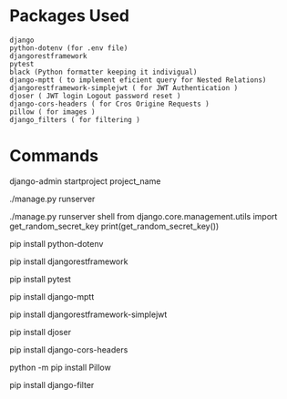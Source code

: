 # Packages Used
    django
    python-dotenv (for .env file)
    djangorestframework
    pytest
    black (Python formatter keeping it indivigual)
    django-mptt ( to implement eficient query for Nested Relations)
    djangorestframework-simplejwt ( for JWT Authentication )
    djoser ( JWT login Logout password reset )
    django-cors-headers ( for Cros Origine Requests )
    pillow ( for images )
    django_filters ( for filtering )



# Commands
django-admin startproject project_name

./manage.py runserver

./manage.py runserver shell
from django.core.management.utils import get_random_secret_key
print(get_random_secret_key())

pip install python-dotenv

pip install djangorestframework

pip install pytest

pip install django-mptt

pip install djangorestframework-simplejwt

pip install djoser

pip install django-cors-headers

python -m pip install Pillow

pip install django-filter
